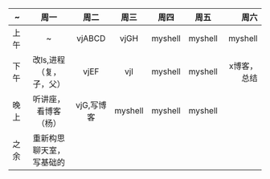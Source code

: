 ~|周一|周二|周三|周四|周五|周六
---|:--:|:--:|:--:|:--:|:--:|--:
上午|~|vjABCD|vjGH|myshell|myshell|myshell|myshell
下午|改ls,进程（复，子，父）|vjEF|vjI|myshell|myshell|x博客，总结
晚上|听讲座，看博客（杨）|vjG,写博客|myshell|myshell|myshell
之余|重新构思聊天室，写基础的
